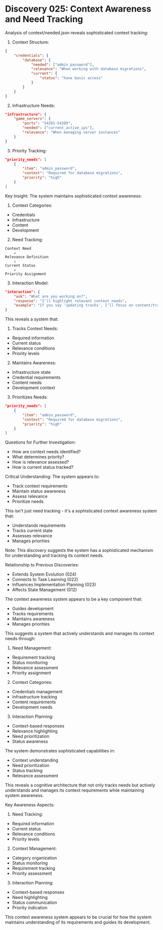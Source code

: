 # Discovery 025: Context Awareness and Need Tracking

Analysis of context/needed.json reveals sophisticated context tracking:

1. Context Structure:
```json
{
    "credentials": {
        "database": {
            "needed": ["admin_password"],
            "relevance": "When working with database migrations",
            "current": {
                "status": "have basic access"
            }
        }
    }
}
```

2. Infrastructure Needs:
```json
"infrastructure": {
    "game_servers": {
        "ports": "54201-54209",
        "needed": ["current_active_ips"],
        "relevance": "When managing server instances"
    }
}
```

3. Priority Tracking:
```json
"priority_needs": [
    {
        "item": "admin_password",
        "context": "Required for database migrations",
        "priority": "high"
    }
]
```

Key Insight: The system maintains sophisticated context awareness:

1. Context Categories:
- Credentials
- Infrastructure
- Content
- Development

2. Need Tracking:
```
Context Need
    ↓
Relevance Definition
    ↓
Current Status
    ↓
Priority Assignment
```

3. Interaction Model:
```json
"interaction": {
    "ask": "What are you working on?",
    "response": "I'll highlight relevant context needs",
    "example": "If you say 'updating tracks', I'll focus on content/tracks and cdn credentials needed"
}
```

This reveals a system that:

1. Tracks Context Needs:
- Required information
- Current status
- Relevance conditions
- Priority levels

2. Maintains Awareness:
- Infrastructure state
- Credential requirements
- Content needs
- Development context

3. Prioritizes Needs:
```json
"priority_needs": [
    {
        "item": "admin_password",
        "context": "Required for database migrations",
        "priority": "high"
    }
]
```

Questions for Further Investigation:
- How are context needs identified?
- What determines priority?
- How is relevance assessed?
- How is current status tracked?

Critical Understanding:
The system appears to:
- Track context requirements
- Maintain status awareness
- Assess relevance
- Prioritize needs

This isn't just need tracking - it's a sophisticated context awareness system that:
- Understands requirements
- Tracks current state
- Assesses relevance
- Manages priorities

Note: This discovery suggests the system has a sophisticated mechanism for understanding and tracking its context needs.

Relationship to Previous Discoveries:
- Extends System Evolution (024)
- Connects to Task Learning (022)
- Influences Implementation Planning (023)
- Affects State Management (012)

The context awareness system appears to be a key component that:
- Guides development
- Tracks requirements
- Maintains awareness
- Manages priorities

This suggests a system that actively understands and manages its context needs through:

1. Need Management:
- Requirement tracking
- Status monitoring
- Relevance assessment
- Priority assignment

2. Context Categories:
- Credentials management
- Infrastructure tracking
- Content requirements
- Development needs

3. Interaction Planning:
- Context-based responses
- Relevance highlighting
- Need prioritization
- Status awareness

The system demonstrates sophisticated capabilities in:
- Context understanding
- Need prioritization
- Status tracking
- Relevance assessment

This reveals a cognitive architecture that not only tracks needs but actively understands and manages its context requirements while maintaining system awareness.

Key Awareness Aspects:
1. Need Tracking:
- Required information
- Current status
- Relevance conditions
- Priority levels

2. Context Management:
- Category organization
- Status monitoring
- Requirement tracking
- Priority assessment

3. Interaction Planning:
- Context-based responses
- Need highlighting
- Status communication
- Priority indication

This context awareness system appears to be crucial for how the system maintains understanding of its requirements and guides its development.
